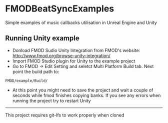 # FMODBeatSyncExamples

Simple examples of music callbacks utilisation in Unreal Engine and Unity

## Running Unity example

* Donload FMOD Sudio Unity Integration from FMOD's website: http://www.fmod.org/browse-unity-integration/
* Import FMOD Studio plugin for Unity to the example project
* Go to FMOD -> Edit Setting and seletct Multi Platform Build tab. Next point the build path to:
```
FMOD/example/Build/
```
* At this point you might need to save the project and wait a couple of seconds while fmod finishes copying banks. If you see any errors when running the project try to restart Unity

------
This project requires git-lfs to work properly when cloned

